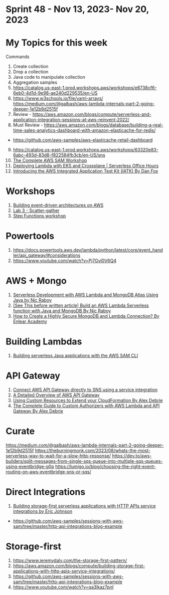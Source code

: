 <h1>Sprint 48 - Nov 13, 2023- Nov 20, 2023</h1>


# My Topics for this week

Commands
1. Create collection
2. Drop a collection
3. Java code to manipulate collection
4. Aggregation samples
5. https://catalog.us-east-1.prod.workshops.aws/workshops/e8738cf6-6eb0-4d1d-9e98-ae240d229535/en-US
6. https://www.w3schools.io/file/yaml-arrays/
https://medium.com/@galbash/aws-lambda-internals-part-2-going-deeper-1e12b9d2515f
7. Review - https://aws.amazon.com/blogs/compute/serverless-and-application-integration-sessions-at-aws-reinvent-2022/
8. Must Review - https://aws.amazon.com/blogs/database/building-a-real-time-sales-analytics-dashboard-with-amazon-elasticache-for-redis/
- https://github.com/aws-samples/aws-elasticache-retail-dashboard
9. https://catalog.us-east-1.prod.workshops.aws/workshops/63320e83-6abc-493d-83d8-f822584fb3cb/en-US/sns
10. [The Complete AWS SAM Workshop](https://catalog.workshops.aws/complete-aws-sam/en-US/)
11. [Deploying Lambda with EKS and Crossplane | Serverless Office Hours](https://www.youtube.com/watch?v=8CdyxX7eGkA)
12. [Introducing the AWS Integrated Application Test Kit (IATK) By Dan Fox](https://aws.amazon.com/blogs/compute/aws-integrated-application-test-kit/)

# Workshops

1. [Building event-driven architectures on AWS](https://catalog.us-east-1.prod.workshops.aws/workshops/63320e83-6abc-493d-83d8-f822584fb3cb/en-US/sns)
1. [Lab 3 - Scatter-gather](https://catalog.us-east-1.prod.workshops.aws/workshops/e8738cf6-6eb0-4d1d-9e98-ae240d229535/en-US/scatter-gather)
1. [Step Functions workshop](https://catalog.us-east-1.prod.workshops.aws/workshops/9e0368c0-8c49-4bec-a210-8480b51a34ac/en-US)

# Powertools

1. https://docs.powertools.aws.dev/lambda/python/latest/core/event_handler/api_gateway/#considerations
1. https://www.youtube.com/watch?v=Pj7Gvl0V6Q4

# AWS + Mongo

1. [Serverless Development with AWS Lambda and MongoDB Atlas Using Java by Nic Raboy](https://www.mongodb.com/developer/products/atlas/serverless-development-aws-lambda-mongodb-atlas-using-java)
1. [[See This before written article] Build an AWS Lambda Serverless function with Java and MongoDB By Nic Raboy](https://www.youtube.com/watch?v=hMlUrnx9n84)
1. [How to Create a Highly Secure MongoDB and Lambda Connection? By Enlear Academy](https://www.youtube.com/watch?v=kWhIwlNkZm4)

# Building Lambdas

1. [Building serverless Java applications with the AWS SAM CLI](https://aws.amazon.com/blogs/compute/building-serverless-java-applications-with-the-aws-sam-cli/)

# API Gateway

1. [Connect AWS API Gateway directly to SNS using a service integration](https://www.alexdebrie.com/posts/aws-api-gateway-service-proxy/)
1. [A Detailed Overview of AWS API Gateway](https://www.alexdebrie.com/posts/api-gateway-elements/)
1. [Using Custom Resources to Extend your CloudFormation By Alex Debrie](https://www.alexdebrie.com/posts/cloudformation-custom-resources/)
1. [The Complete Guide to Custom Authorizers with AWS Lambda and API Gateway By Alex Debrie](https://www.alexdebrie.com/posts/lambda-custom-authorizers/)

# Curate

https://medium.com/@galbash/aws-lambda-internals-part-2-going-deeper-1e12b9d2515f
https://theburningmonk.com/2023/08/whats-the-most-serverless-way-to-wait-for-a-slow-http-response/
https://dev.to/aws-builders/split-messages-from-single-sqs-queue-into-multiple-sqs-queues-using-eventbridge-g0p
https://lumigo.io/blog/choosing-the-right-event-routing-on-aws-eventbridge-sns-or-sqs/

# Direct Integrations

1. [Building storage-first serverless applications with HTTP APIs service integrations by Eric Johnson ](https://aws.amazon.com/blogs/compute/building-storage-first-applications-with-http-apis-service-integrations/)
- https://github.com/aws-samples/sessions-with-aws-sam/tree/master/http-api-integrations-blog-example

# Storage-first

1. https://www.jeremydaly.com/the-storage-first-pattern/
1. https://aws.amazon.com/blogs/compute/building-storage-first-applications-with-http-apis-service-integrations/
1. https://github.com/aws-samples/sessions-with-aws-sam/tree/master/http-api-integrations-blog-example
1. https://www.youtube.com/watch?v=qa3lkaz7pnI